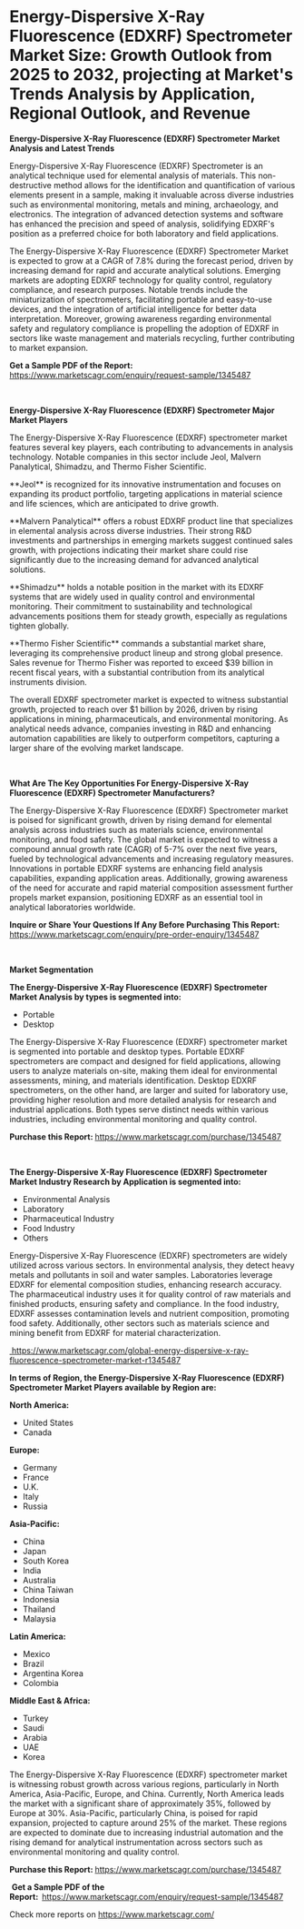 <p><h1>Energy-Dispersive X-Ray Fluorescence (EDXRF) Spectrometer Market Size: Growth Outlook from 2025 to 2032, projecting at Market's Trends Analysis by Application, Regional Outlook, and Revenue</h1></p><p><strong>Energy-Dispersive X-Ray Fluorescence (EDXRF) Spectrometer Market Analysis and Latest Trends</strong></p>
<p><p>Energy-Dispersive X-Ray Fluorescence (EDXRF) Spectrometer is an analytical technique used for elemental analysis of materials. This non-destructive method allows for the identification and quantification of various elements present in a sample, making it invaluable across diverse industries such as environmental monitoring, metals and mining, archaeology, and electronics. The integration of advanced detection systems and software has enhanced the precision and speed of analysis, solidifying EDXRF's position as a preferred choice for both laboratory and field applications.</p><p>The Energy-Dispersive X-Ray Fluorescence (EDXRF) Spectrometer Market is expected to grow at a CAGR of 7.8% during the forecast period, driven by increasing demand for rapid and accurate analytical solutions. Emerging markets are adopting EDXRF technology for quality control, regulatory compliance, and research purposes. Notable trends include the miniaturization of spectrometers, facilitating portable and easy-to-use devices, and the integration of artificial intelligence for better data interpretation. Moreover, growing awareness regarding environmental safety and regulatory compliance is propelling the adoption of EDXRF in sectors like waste management and materials recycling, further contributing to market expansion.</p></p>
<p><strong>Get a Sample PDF of the Report:&nbsp;</strong> <a href="https://www.marketscagr.com/enquiry/request-sample/1345487?utm_campaign=2757&utm_medium=2&utm_source=Github&utm_content=ia&utm_term=27022025&utm_id=energy-dispersive-x-ray-fluorescence-edxrf-spectrometer">https://www.marketscagr.com/enquiry/request-sample/1345487</a></p>
<p>&nbsp;</p>
<p><strong>Energy-Dispersive X-Ray Fluorescence (EDXRF) Spectrometer Major Market Players</strong></p>
<p><p>The Energy-Dispersive X-Ray Fluorescence (EDXRF) spectrometer market features several key players, each contributing to advancements in analysis technology. Notable companies in this sector include Jeol, Malvern Panalytical, Shimadzu, and Thermo Fisher Scientific.</p><p>**Jeol** is recognized for its innovative instrumentation and focuses on expanding its product portfolio, targeting applications in material science and life sciences, which are anticipated to drive growth.</p><p>**Malvern Panalytical** offers a robust EDXRF product line that specializes in elemental analysis across diverse industries. Their strong R&D investments and partnerships in emerging markets suggest continued sales growth, with projections indicating their market share could rise significantly due to the increasing demand for advanced analytical solutions.</p><p>**Shimadzu** holds a notable position in the market with its EDXRF systems that are widely used in quality control and environmental monitoring. Their commitment to sustainability and technological advancements positions them for steady growth, especially as regulations tighten globally.</p><p>**Thermo Fisher Scientific** commands a substantial market share, leveraging its comprehensive product lineup and strong global presence. Sales revenue for Thermo Fisher was reported to exceed $39 billion in recent fiscal years, with a substantial contribution from its analytical instruments division.</p><p>The overall EDXRF spectrometer market is expected to witness substantial growth, projected to reach over $1 billion by 2026, driven by rising applications in mining, pharmaceuticals, and environmental monitoring. As analytical needs advance, companies investing in R&D and enhancing automation capabilities are likely to outperform competitors, capturing a larger share of the evolving market landscape.</p></p>
<p>&nbsp;</p>
<p><strong>What Are The Key Opportunities For Energy-Dispersive X-Ray Fluorescence (EDXRF) Spectrometer Manufacturers?</strong></p>
<p><p>The Energy-Dispersive X-Ray Fluorescence (EDXRF) Spectrometer market is poised for significant growth, driven by rising demand for elemental analysis across industries such as materials science, environmental monitoring, and food safety. The global market is expected to witness a compound annual growth rate (CAGR) of 5-7% over the next five years, fueled by technological advancements and increasing regulatory measures. Innovations in portable EDXRF systems are enhancing field analysis capabilities, expanding application areas. Additionally, growing awareness of the need for accurate and rapid material composition assessment further propels market expansion, positioning EDXRF as an essential tool in analytical laboratories worldwide.</p></p>
<p><strong>Inquire or Share Your Questions If Any Before Purchasing This Report:</strong> <a href="https://www.marketscagr.com/enquiry/pre-order-enquiry/1345487?utm_campaign=2757&utm_medium=2&utm_source=Github&utm_content=ia&utm_term=27022025&utm_id=energy-dispersive-x-ray-fluorescence-edxrf-spectrometer">https://www.marketscagr.com/enquiry/pre-order-enquiry/1345487</a></p>
<p>&nbsp;</p>
<p><strong>Market Segmentation</strong></p>
<p><strong>The Energy-Dispersive X-Ray Fluorescence (EDXRF) Spectrometer Market Analysis by types is segmented into:</strong></p>
<p><ul><li>Portable</li><li>Desktop</li></ul></p>
<p><p>The Energy-Dispersive X-Ray Fluorescence (EDXRF) spectrometer market is segmented into portable and desktop types. Portable EDXRF spectrometers are compact and designed for field applications, allowing users to analyze materials on-site, making them ideal for environmental assessments, mining, and materials identification. Desktop EDXRF spectrometers, on the other hand, are larger and suited for laboratory use, providing higher resolution and more detailed analysis for research and industrial applications. Both types serve distinct needs within various industries, including environmental monitoring and quality control.</p></p>
<p><strong>Purchase this Report:&nbsp;</strong><a href="https://www.marketscagr.com/purchase/1345487?utm_campaign=2757&utm_medium=2&utm_source=Github&utm_content=ia&utm_term=27022025&utm_id=energy-dispersive-x-ray-fluorescence-edxrf-spectrometer">https://www.marketscagr.com/purchase/1345487</a></p>
<p>&nbsp;</p>
<p><strong>The Energy-Dispersive X-Ray Fluorescence (EDXRF) Spectrometer Market Industry Research by Application is segmented into:</strong></p>
<p><ul><li>Environmental Analysis</li><li>Laboratory</li><li>Pharmaceutical Industry</li><li>Food Industry</li><li>Others</li></ul></p>
<p><p>Energy-Dispersive X-Ray Fluorescence (EDXRF) spectrometers are widely utilized across various sectors. In environmental analysis, they detect heavy metals and pollutants in soil and water samples. Laboratories leverage EDXRF for elemental composition studies, enhancing research accuracy. The pharmaceutical industry uses it for quality control of raw materials and finished products, ensuring safety and compliance. In the food industry, EDXRF assesses contamination levels and nutrient composition, promoting food safety. Additionally, other sectors such as materials science and mining benefit from EDXRF for material characterization.</p></p>
<p><a href="https://www.marketscagr.com/global-energy-dispersive-x-ray-fluorescence-spectrometer-market-r1345487?utm_campaign=2757&utm_medium=2&utm_source=Github&utm_content=ia&utm_term=27022025&utm_id=energy-dispersive-x-ray-fluorescence-edxrf-spectrometer">&nbsp;https://www.marketscagr.com/global-energy-dispersive-x-ray-fluorescence-spectrometer-market-r1345487</a></p>
<p><strong>In terms of Region, the Energy-Dispersive X-Ray Fluorescence (EDXRF) Spectrometer Market Players available by Region are:</strong></p>
<p>
    <p> <strong> North America: </strong>
        <ul>
            <li>United States</li>
            <li>Canada</li>
        </ul>
        </p> 
    <p> <strong> Europe: </strong>
        <ul>
            <li>Germany</li>
            <li>France</li>
            <li>U.K.</li>
            <li>Italy</li>
            <li>Russia</li>
        </ul>
        </p> 
    <p> <strong> Asia-Pacific: </strong>
        <ul>
            <li>China</li>
            <li>Japan</li>
            <li>South Korea</li>
            <li>India</li>
            <li>Australia</li>
            <li>China Taiwan</li>
            <li>Indonesia</li>
            <li>Thailand</li>
            <li>Malaysia</li>
        </ul>
        </p> 
    <p> <strong> Latin America: </strong>
        <ul>
            <li>Mexico</li>
            <li>Brazil</li>
            <li>Argentina Korea</li>
            <li>Colombia</li>
        </ul>
        </p> 
    <p> <strong> Middle East & Africa: </strong>
        <ul>
            <li>Turkey</li>
            <li>Saudi</li>
            <li>Arabia</li>
            <li>UAE</li>
            <li>Korea</li>
        </ul>
    </p>
    </p>
<p><p>The Energy-Dispersive X-Ray Fluorescence (EDXRF) spectrometer market is witnessing robust growth across various regions, particularly in North America, Asia-Pacific, Europe, and China. Currently, North America leads the market with a significant share of approximately 35%, followed by Europe at 30%. Asia-Pacific, particularly China, is poised for rapid expansion, projected to capture around 25% of the market. These regions are expected to dominate due to increasing industrial automation and the rising demand for analytical instrumentation across sectors such as environmental monitoring and quality control.</p></p>
<p><strong>Purchase this Report: </strong><a href="https://www.marketscagr.com/purchase/1345487?utm_campaign=2757&utm_medium=2&utm_source=Github&utm_content=ia&utm_term=27022025&utm_id=energy-dispersive-x-ray-fluorescence-edxrf-spectrometer">https://www.marketscagr.com/purchase/1345487</a></p>
<p>&nbsp;<strong>Get a Sample PDF of the Report:&nbsp;&nbsp;</strong><a href="https://www.marketscagr.com/enquiry/request-sample/1345487?utm_campaign=2757&utm_medium=2&utm_source=Github&utm_content=ia&utm_term=27022025&utm_id=energy-dispersive-x-ray-fluorescence-edxrf-spectrometer">https://www.marketscagr.com/enquiry/request-sample/1345487</a></p>
<p><strong></strong></p>
<p>Check more reports on <a href="https://www.marketscagr.com/?utm_campaign=2757&utm_medium=2&utm_source=Github&utm_content=ia&utm_term=27022025&utm_id=energy-dispersive-x-ray-fluorescence-edxrf-spectrometer">https://www.marketscagr.com/</a></p>